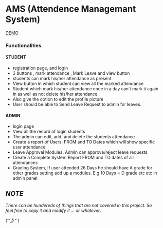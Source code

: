 # AMS (Attendence Managemant System)

[DEMO](http://bruh.ezyro.com/ams/index.php)

### Functionalities

#### STUDENT

* registration page, and login 
* 3 buttons , mark attendance , Mark Leave and view button
* students can mark his/her attendance as present 
* View button in which student can view all the marked attendance 
* Student which mark his/her attendance once in a day can't mark it again in as well as not delete his/her attendance. 
* Also give the option to edit the profile picture 
* User should be able to Send Leave Request to admin for leaves. 

#### ADMIN

* login page 
* View all the record of login students 
* The admin can edit, add, and delete the students attendance 
* Create a report of Users. FROM and TO Dates which will show specific user attendance 
* Leave Approval Modules. Admin can approve/reject leave requests
* Create a Complete System Report FROM and TO dates of all attendances 
* Grading System, If user attended 26 Days he should have A grade for other grades setting add up a modules. E.g 10 Days = D grade etc etc in admin panel


## *NOTE*
*There can be hundereds of things that are not covered in this project. So feel free to copy it and modify it ... or whatever*.

( ͡ᵔ ͜ʖ ͡ᵔ )
